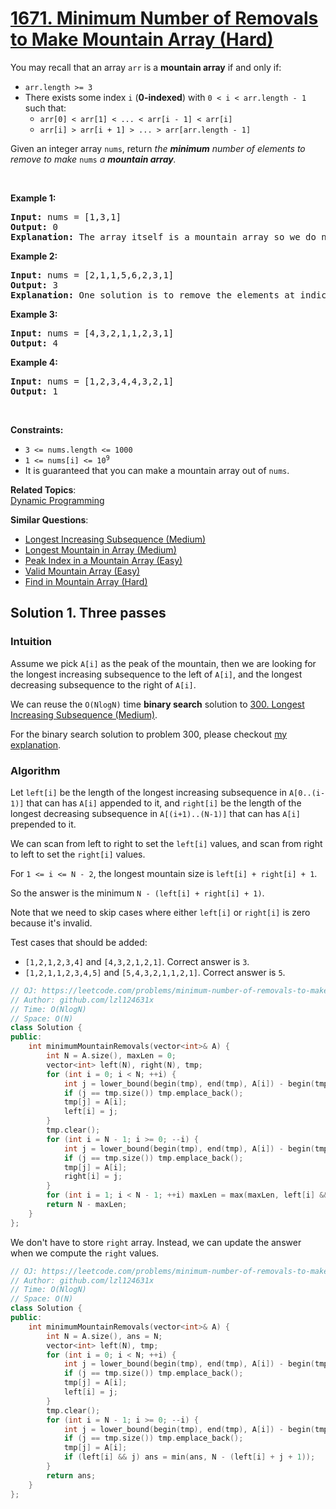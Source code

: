 # [1671. Minimum Number of Removals to Make Mountain Array (Hard)](https://leetcode.com/problems/minimum-number-of-removals-to-make-mountain-array/)

<p>You may recall that an array <code>arr</code> is a <strong>mountain array</strong> if and only if:</p>

<ul>
	<li><code>arr.length &gt;= 3</code></li>
	<li>There exists some index <code>i</code> (<strong>0-indexed</strong>) with <code>0 &lt; i &lt; arr.length - 1</code> such that:
	<ul>
		<li><code>arr[0] &lt; arr[1] &lt; ... &lt; arr[i - 1] &lt; arr[i]</code></li>
		<li><code>arr[i] &gt; arr[i + 1] &gt; ... &gt; arr[arr.length - 1]</code></li>
	</ul>
	</li>
</ul>

<p>Given an integer array <code>nums</code>​​​, return <em>the <strong>minimum</strong> number of elements to remove to make </em><code>nums<em>​​​</em></code><em> </em><em>a <strong>mountain array</strong>.</em></p>

<p>&nbsp;</p>
<p><strong>Example 1:</strong></p>

<pre><strong>Input:</strong> nums = [1,3,1]
<strong>Output:</strong> 0
<strong>Explanation:</strong> The array itself is a mountain array so we do not need to remove any elements.
</pre>

<p><strong>Example 2:</strong></p>

<pre><strong>Input:</strong> nums = [2,1,1,5,6,2,3,1]
<strong>Output:</strong> 3
<strong>Explanation:</strong> One solution is to remove the elements at indices 0, 1, and 5, making the array nums = [1,5,6,3,1].
</pre>

<p><strong>Example 3:</strong></p>

<pre><strong>Input:</strong> nums = [4,3,2,1,1,2,3,1]
<strong>Output:</strong> 4
</pre>

<p><strong>Example 4:</strong></p>

<pre><strong>Input:</strong> nums = [1,2,3,4,4,3,2,1]
<strong>Output:</strong> 1
</pre>

<p>&nbsp;</p>
<p><strong>Constraints:</strong></p>

<ul>
	<li><code>3 &lt;= nums.length &lt;= 1000</code></li>
	<li><code>1 &lt;= nums[i] &lt;= 10<sup>9</sup></code></li>
	<li>It is guaranteed that you can make a mountain array out of <code>nums</code>.</li>
</ul>


**Related Topics**:  
[Dynamic Programming](https://leetcode.com/tag/dynamic-programming/)

**Similar Questions**:
* [Longest Increasing Subsequence (Medium)](https://leetcode.com/problems/longest-increasing-subsequence/)
* [Longest Mountain in Array (Medium)](https://leetcode.com/problems/longest-mountain-in-array/)
* [Peak Index in a Mountain Array (Easy)](https://leetcode.com/problems/peak-index-in-a-mountain-array/)
* [Valid Mountain Array (Easy)](https://leetcode.com/problems/valid-mountain-array/)
* [Find in Mountain Array (Hard)](https://leetcode.com/problems/find-in-mountain-array/)

## Solution 1. Three passes

### Intuition

Assume we pick `A[i]` as the peak of the mountain, then we are looking for the longest increasing subsequence to the left of `A[i]`, and the longest decreasing subsequence to the right of `A[i]`.

We can reuse the `O(NlogN)` time **binary search** solution to [300. Longest Increasing Subsequence (Medium)](https://leetcode.com/problems/longest-increasing-subsequence/).

For the binary search solution to problem 300, please checkout [my explanation](../300.%20Longest%20Increasing%20Subsequence).

### Algorithm

Let `left[i]` be the length of the longest increasing subsequence in `A[0..(i-1)]` that can has `A[i]` appended to it, and `right[i]` be the length of the longest decreasing subsequence in `A[(i+1)..(N-1)]` that can has `A[i]` prepended to it.

We can scan from left to right to set the `left[i]` values, and scan from right to left to set the `right[i]` values.

For `1 <= i <= N - 2`, the longest mountain size is `left[i] + right[i] + 1`.

So the answer is the minimum `N - (left[i] + right[i] + 1)`.

Note that we need to skip cases where either `left[i]` or `right[i]` is zero because it's invalid.

Test cases that should be added:
* `[1,2,1,2,3,4]` and `[4,3,2,1,2,1]`. Correct answer is `3`.
* `[1,2,1,1,2,3,4,5]` and `[5,4,3,2,1,1,2,1]`. Correct answer is `5`.

```cpp
// OJ: https://leetcode.com/problems/minimum-number-of-removals-to-make-mountain-array/
// Author: github.com/lzl124631x
// Time: O(NlogN)
// Space: O(N)
class Solution {
public:
    int minimumMountainRemovals(vector<int>& A) {
        int N = A.size(), maxLen = 0;
        vector<int> left(N), right(N), tmp;
        for (int i = 0; i < N; ++i) {
            int j = lower_bound(begin(tmp), end(tmp), A[i]) - begin(tmp);
            if (j == tmp.size()) tmp.emplace_back();
            tmp[j] = A[i];
            left[i] = j;
        }
        tmp.clear();
        for (int i = N - 1; i >= 0; --i) {
            int j = lower_bound(begin(tmp), end(tmp), A[i]) - begin(tmp);
            if (j == tmp.size()) tmp.emplace_back();
            tmp[j] = A[i];
            right[i] = j;
        }
        for (int i = 1; i < N - 1; ++i) maxLen = max(maxLen, left[i] && right[i] ? left[i] + right[i] + 1 : 0);
        return N - maxLen;
    }
};
```

We don't have to store `right` array. Instead, we can update the answer when we compute the `right` values.

```cpp
// OJ: https://leetcode.com/problems/minimum-number-of-removals-to-make-mountain-array/
// Author: github.com/lzl124631x
// Time: O(NlogN)
// Space: O(N)
class Solution {
public:
    int minimumMountainRemovals(vector<int>& A) {
        int N = A.size(), ans = N;
        vector<int> left(N), tmp;
        for (int i = 0; i < N; ++i) {
            int j = lower_bound(begin(tmp), end(tmp), A[i]) - begin(tmp);
            if (j == tmp.size()) tmp.emplace_back();
            tmp[j] = A[i];
            left[i] = j;
        }
        tmp.clear();
        for (int i = N - 1; i >= 0; --i) {
            int j = lower_bound(begin(tmp), end(tmp), A[i]) - begin(tmp);
            if (j == tmp.size()) tmp.emplace_back();
            tmp[j] = A[i];
            if (left[i] && j) ans = min(ans, N - (left[i] + j + 1));
        }
        return ans;
    }
};
```